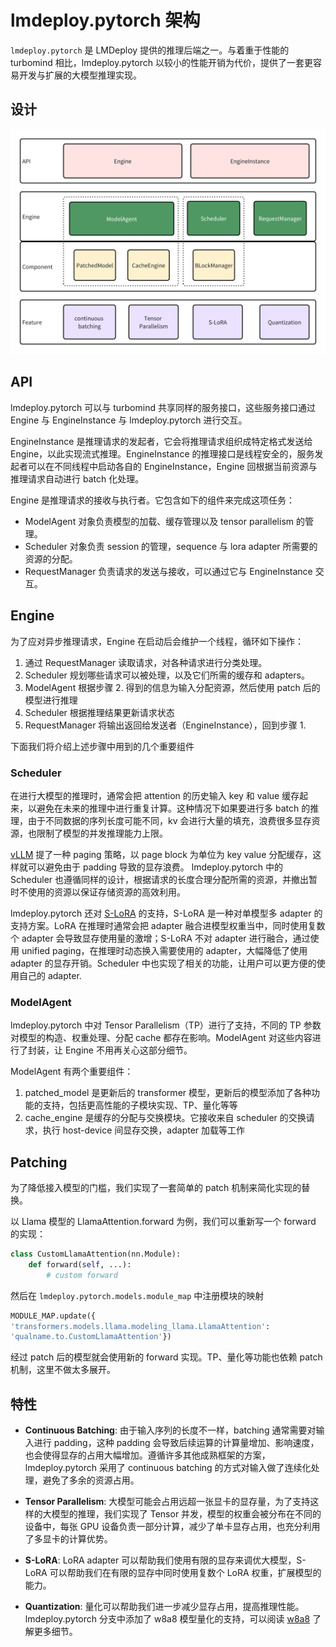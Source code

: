 # lmdeploy.pytorch 架构

`lmdeploy.pytorch` 是 LMDeploy 提供的推理后端之一。与着重于性能的 turbomind 相比，lmdeploy.pytorch 以较小的性能开销为代价，提供了一套更容易开发与扩展的大模型推理实现。

## 设计

![pytorch arch](https://github.com/grimoire/lmdeploy/blob/media/lmdeploy_pytorch_arch.png?raw=true)

## API

lmdeploy.pytorch 可以与 turbomind 共享同样的服务接口，这些服务接口通过 Engine 与 EngineInstance 与 lmdeploy.pytorch 进行交互。

EngineInstance 是推理请求的发起者，它会将推理请求组织成特定格式发送给 Engine，以此实现流式推理。EngineInstance 的推理接口是线程安全的，服务发起者可以在不同线程中启动各自的 EngineInstance，Engine 回根据当前资源与推理请求自动进行 batch 化处理。

Engine 是推理请求的接收与执行者。它包含如下的组件来完成这项任务：

- ModelAgent 对象负责模型的加载、缓存管理以及 tensor parallelism 的管理。
- Scheduler 对象负责 session 的管理，sequence 与 lora adapter 所需要的资源的分配。
- RequestManager 负责请求的发送与接收，可以通过它与 EngineInstance 交互。

## Engine

为了应对异步推理请求，Engine 在启动后会维护一个线程，循环如下操作：

1. 通过 RequestManager 读取请求，对各种请求进行分类处理。
2. Scheduler 规划哪些请求可以被处理，以及它们所需的缓存和 adapters。
3. ModelAgent 根据步骤 2. 得到的信息为输入分配资源，然后使用 patch 后的模型进行推理
4. Scheduler 根据推理结果更新请求状态
5. RequestManager 将输出返回给发送者（EngineInstance），回到步骤 1.

下面我们将介绍上述步骤中用到的几个重要组件

### Scheduler

在进行大模型的推理时，通常会把 attention 的历史输入 key 和 value 缓存起来，以避免在未来的推理中进行重复计算。这种情况下如果要进行多 batch 的推理，由于不同数据的序列长度可能不同，kv 会进行大量的填充，浪费很多显存资源，也限制了模型的并发推理能力上限。

[vLLM](https://docs.vllm.ai) 提了一种 paging 策略，以 page block 为单位为 key value 分配缓存，这样就可以避免由于 padding 导致的显存浪费。 lmdeploy.pytorch 中的 Scheduler 也遵循同样的设计，根据请求的长度合理分配所需的资源，并撤出暂时不使用的资源以保证存储资源的高效利用。

lmdeploy.pytorch 还对 [S-LoRA](https://github.com/S-LoRA/S-LoRA) 的支持，S-LoRA 是一种对单模型多 adapter 的支持方案。LoRA 在推理时通常会把 adapter 融合进模型权重当中，同时使用复数个 adapter 会导致显存使用量的激增；S-LoRA 不对 adapter 进行融合，通过使用 unified paging，在推理时动态换入需要使用的 adapter，大幅降低了使用 adapter 的显存开销。Scheduler 中也实现了相关的功能，让用户可以更方便的使用自己的 adapter.

### ModelAgent

lmdeploy.pytorch 中对 Tensor Parallelism（TP）进行了支持，不同的 TP 参数对模型的构造、权重处理、分配 cache 都存在影响。ModelAgent 对这些内容进行了封装，让 Engine 不用再关心这部分细节。

ModelAgent 有两个重要组件：

1. patched_model 是更新后的 transformer 模型，更新后的模型添加了各种功能的支持，包括更高性能的子模块实现、TP、量化等等
2. cache_engine 是缓存的分配与交换模块。它接收来自 scheduler 的交换请求，执行 host-device 间显存交换，adapter 加载等工作

## Patching

为了降低接入模型的门槛，我们实现了一套简单的 patch 机制来简化实现的替换。

以 Llama 模型的 LlamaAttention.forward 为例，我们可以重新写一个 forward 的实现：

```python
class CustomLlamaAttention(nn.Module):
    def forward(self, ...):
        # custom forward
```

然后在 `lmdeploy.pytorch.models.module_map` 中注册模块的映射

```python
MODULE_MAP.update({
'transformers.models.llama.modeling_llama.LlamaAttention':
'qualname.to.CustomLlamaAttention'})
```

经过 patch 后的模型就会使用新的 forward 实现。TP、量化等功能也依赖 patch 机制，这里不做太多展开。

## 特性

- **Continuous Batching**: 由于输入序列的长度不一样，batching 通常需要对输入进行 padding，这种 padding 会导致后续运算的计算量增加、影响速度，也会使得显存的占用大幅增加。遵循许多其他成熟框架的方案，lmdeploy.pytorch 采用了 continuous batching 的方式对输入做了连续化处理，避免了多余的资源占用。

- **Tensor Parallelism**: 大模型可能会占用远超一张显卡的显存量，为了支持这样的大模型的推理，我们实现了 Tensor 并发，模型的权重会被分布在不同的设备中，每张 GPU 设备负责一部分计算，减少了单卡显存占用，也充分利用了多显卡的计算优势。

- **S-LoRA**: LoRA adapter 可以帮助我们使用有限的显存来调优大模型，S-LoRA 可以帮助我们在有限的显存中同时使用复数个 LoRA 权重，扩展模型的能力。

- **Quantization**: 量化可以帮助我们进一步减少显存占用，提高推理性能。lmdeploy.pytorch 分支中添加了 w8a8 模型量化的支持，可以阅读 [w8a8](../quantization/w8a8.md) 了解更多细节。
